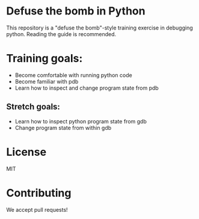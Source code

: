 # Defuse the bomb in Python

This repository is a "defuse the bomb"-style training exercise in debugging python.
Reading the guide is recommended.

# Training goals:

* Become comfortable with running python code
* Become familiar with pdb
* Learn how to inspect and change program state from pdb

## Stretch goals:

* Learn how to inspect python program state from gdb
* Change program state from within gdb

# License

MIT

# Contributing

We accept pull requests!
